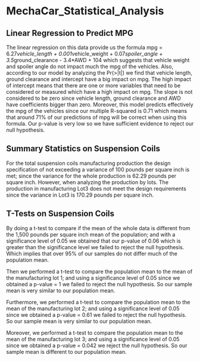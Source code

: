 # MechaCar_Statistical_Analysis
## Linear Regression to Predict MPG
The linear regression on this data provide us the formula mpg = 6.27*vehicle_length + 0.001*vehicle_weight + 0.07*spoiler_angle + 3.5*ground_clearance - 3.4*AWD + 104 which suggests that vehicle weight and spoiler angle do not impact much the mpg of the vehicles. Also, according to our model by analyzing the Pr(>|t|) we find that vehicle length, ground clearance and intercept have a big impact on mpg. The high impact of intercept means that there are one or more variables that need to be considered or measured which have a high impact on mpg. The slope is not considered to be zero since vehicle length, ground clearance and AWD have coefficients bigger than zero. Moreover, this model predicts effectively the mpg of the vehicles since our multiple R-squared is 0.71 which means that around 71% of our predictions of mpg will be correct when using this formula. Our p-value is very low so we have sufficient evidence to reject our null hypothesis.

## Summary Statistics on Suspension Coils
For the total suspension coils manufacturing production the design specification of not exceeding a variance of 100 pounds per square inch is met; since the variance for the whole production is 62.29 pounds per square inch. However, when analyzing the production by lots. The production in manufacturing Lot3 does not meet the design requirements since the variance in Lot3 is 170.29 pounds per square inch.

## T-Tests on Suspension Coils
By doing a t-test to compare if the mean of the whole data is different from the 1,500 pounds per square inch mean of the population; and with a significance level of 0.05 we obtained that our p-value of 0.06 which is greater than the significance level we failed to reject the null hypothesis. Which implies that over 95% of our samples do not differ much of the population mean.

Then we performed a t-test to compare the population mean to the mean of the manufacturing lot 1; and using a significance level of 0.05 since we obtained a p-value = 1 we failed to reject the null hypothesis. So our sample mean is very similar to our population mean.

Furthermore, we performed a t-test to compare the population mean to the mean of the manufacturing lot 2; and using a significance level of 0.05 since we obtained a p-value = 0.61 we failed to reject the null hypothesis. So our sample mean is very similar to our population mean.

Moreover, we performed a t-test to compare the population mean to the mean of the manufacturing lot 3; and using a significance level of 0.05 since we obtained a p-value = 0.042 we reject the null hypothesis. So our sample mean is different to our population mean.